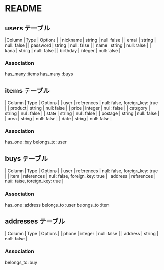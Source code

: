 # README

## users テーブル

|Column    | Type    | Options     |
| nickname | string  | null: false |
| email    | string  | null: false |
| password | string  | null: false |
| name     | string  | null: false |
| kana     | string  | null: false |
| birthday | integer | null: false |

### Association

has_many :items
has_many :buys

## items テーブル

| Column   | Type       | Options                        |
| user     | references | null: false, foreign_key: true |
| product  | string     | null: false                    |
| price    | integer    | null: false                    |
| category | string     | null: false                    |
| state    | string     | null: false                    |
| postage  | string     | null: false                    |
| area     | string     | null: false                    |
| date     | string     | null: false                    |

### Association
has_one :buy
belongs_to :user

## buys テーブル

| Column  | Type       | Options                        |
| user    | references | null: false, foreign_key: true |
| item    | references | null: false, foreign_key: true |
| address | references | null: false, foreign_key: true |

### Association
has_one :address
belongs_to :user
belongs_to :item

## addresses テーブル

| Column  | Type    | Options     |
| phone   | integer | null: false |
| address | string  | null: false |

### Association
belongs_to :buy